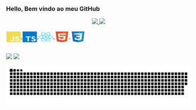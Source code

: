 ### Hello, Bem vindo ao meu GitHub

<div align="center">
  <a href="https://github.com/mafeushns">
  <img height="167em" src="https://github-readme-stats.vercel.app/api?username=mafeushns&show_icons=true&theme=nord&include_all_commits=true&count_private=true"/>
  <img height="167em" src="https://github-readme-stats.vercel.app/api/top-langs/?username=mafeushns&layout=compact&langs_count=7&theme=nord"/>
</div>
  
<div style="display: inline_block"><br>
  <img align="center" alt="Rafa-Js" height="30" width="40" src="https://raw.githubusercontent.com/devicons/devicon/master/icons/javascript/javascript-plain.svg">
  <img align="center" alt="Rafa-Ts" height="30" width="40" src="https://raw.githubusercontent.com/devicons/devicon/master/icons/typescript/typescript-plain.svg">
  <img align="center" alt="Rafa-React" height="30" width="40" src="https://raw.githubusercontent.com/devicons/devicon/master/icons/react/react-original.svg">
  <img align="center" alt="Rafa-HTML" height="30" width="40" src="https://raw.githubusercontent.com/devicons/devicon/master/icons/html5/html5-original.svg">
  <img align="center" alt="Rafa-CSS" height="30" width="40" src="https://raw.githubusercontent.com/devicons/devicon/master/icons/css3/css3-original.svg">
</div>
  
  ##
  
  <div>
  <a href = "mailto:matheusnog001@gmail.com"><img src="https://img.shields.io/badge/Gmail-D14836?style=for-the-badge&logo=gmail&logoColor=white" target="_blank"></a>
  <a href="www.linkedin.com/in/matheus-nogueira2309" target="_blank"><img src="https://img.shields.io/badge/LinkedIn-0077B5?style=for-the-badge&logo=linkedin&logoColor=white" target="_blank"></a> 
    
   ![snake gif](https://github.com/mafeushns/mafeushns/blob/output/github-contribution-grid-snake.svg)
    
  </div>
